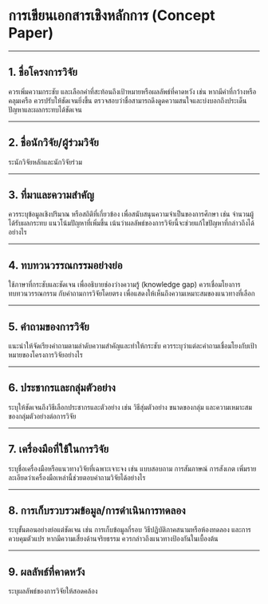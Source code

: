 # การเขียนเอกสารเชิงหลักการ (Concept Paper)

---

## 1. ชื่อโครงการวิจัย
ควรเพิ่มความกระชับ และเลือกคำที่สะท้อนถึงเป้าหมายหรือผลลัพธ์ที่คาดหวัง เช่น หากมีคำที่กว้างหรือคลุมเครือ ควรปรับให้ชัดเจนยิ่งขึ้น
ตรวจสอบว่าชื่อสามารถดึงดูดความสนใจและบ่งบอกถึงประเด็นปัญหาและผลกระทบได้ชัดเจน

---

## 2. ชื่อนักวิจัย/ผู้ร่วมวิจัย
ระนักวิจัยหลักและนักวิจัยร่วม

---

## 3. ที่มาและความสำคัญ
ควรระบุข้อมูลเชิงปริมาณ หรือสถิติที่เกี่ยวข้อง เพื่อสนับสนุนความจำเป็นของการศึกษา เช่น จำนวนผู้ได้รับผลกระทบ แนวโน้มปัญหาที่เพิ่มขึ้น
เน้นว่าผลลัพธ์ของการวิจัยนี้จะช่วยแก้ไขปัญหาที่กล่าวถึงได้อย่างไร

---

## 4. ทบทวนวรรณกรรมอย่างย่อ
ใช้ภาษาที่กระชับและชัดเจน เพื่ออธิบายช่องว่างความรู้ (knowledge gap)
ควรเชื่อมโยงการทบทวนวรรณกรรม กับคำถามการวิจัยโดยตรง เพื่อแสดงให้เห็นถึงความเหมาะสมของแนวทางที่เลือก

---

## 5. คำถามของการวิจัย
แนะนำให้จัดเรียงคำถามตามลำดับความสำคัญและทำให้กระชับ
ควรระบุว่าแต่ละคำถามเชื่อมโยงกับเป้าหมายของโครงการวิจัยอย่างไร

---

## 6. ประชากรและกลุ่มตัวอย่าง
ระบุให้ชัดเจนถึงวิธีเลือกประชากรและตัวอย่าง เช่น วิธีสุ่มตัวอย่าง ขนาดของกลุ่ม และความเหมาะสมของกลุ่มตัวอย่างต่อการวิจัย

---

## 7. เครื่องมือที่ใช้ในการวิจัย
ระบุชื่อเครื่องมือหรือแนวทางวิจัยที่เฉพาะเจาะจง เช่น แบบสอบถาม การสัมภาษณ์ การสังเกต
เพิ่มรายละเอียดว่าเครื่องมือเหล่านี้ช่วยตอบคำถามวิจัยได้อย่างไร

---

## 8. การเก็บรวบรวมข้อมูล/การดำเนินการทดลอง
ระบุขั้นตอนอย่างย่อแต่ชัดเจน เช่น การเก็บข้อมูลกี่รอบ วิธีปฏิบัติภาคสนามหรือห้องทดลอง และการควบคุมตัวแปร
หากมีความเสี่ยงด้านจริยธรรม ควรกล่าวถึงแนวทางป้องกันในเบื้องต้น

---

## 9. ผลลัพธ์ที่คาดหวัง
ระบุผลลัพธ์ของการวิจัยให้สอดคล้อง
